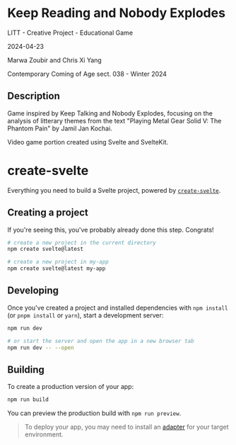 # Keep Reading and Nobody Explodes

LITT - Creative Project - Educational Game

2024-04-23

Marwa Zoubir and Chris Xi Yang

Contemporary Coming of Age sect. 038 - Winter 2024

## Description

Game inspired by Keep Talking and Nobody Explodes, focusing on the analysis of litterary themes from the text "Playing Metal Gear Solid V: The Phantom Pain" by Jamil Jan Kochai.

Video game portion created using Svelte and SvelteKit.

# create-svelte

Everything you need to build a Svelte project, powered by [`create-svelte`](https://github.com/sveltejs/kit/tree/main/packages/create-svelte).

## Creating a project

If you're seeing this, you've probably already done this step. Congrats!

```bash
# create a new project in the current directory
npm create svelte@latest

# create a new project in my-app
npm create svelte@latest my-app
```

## Developing

Once you've created a project and installed dependencies with `npm install` (or `pnpm install` or `yarn`), start a development server:

```bash
npm run dev

# or start the server and open the app in a new browser tab
npm run dev -- --open
```

## Building

To create a production version of your app:

```bash
npm run build
```

You can preview the production build with `npm run preview`.

> To deploy your app, you may need to install an [adapter](https://kit.svelte.dev/docs/adapters) for your target environment.
